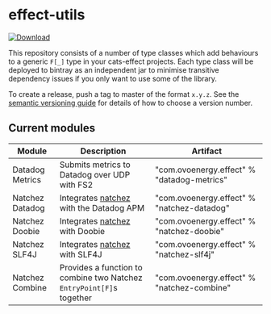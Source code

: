 # effect-utils

[ ![Download](https://api.bintray.com/packages/ovotech/maven/logging/images/download.svg) ](https://bintray.com/ovotech/maven/logging/_latestVersion)

This repository consists of a number of type classes which add behaviours to a generic `F[_]` type in your cats-effect projects.
Each type class will be deployed to bintray as an independent jar to minimise transitive dependency issues if you only
want to use some of the library.

To create a release, push a tag to master of the format `x.y.z`. See the [semantic versioning guide](https://semver.org/)
for details of how to choose a version number.

## Current modules

| Module        | Description                                                                    | Artifact
----------------|--------------------------------------------------------------------------------|-----------------------------------------
Datadog Metrics | Submits metrics to Datadog over UDP with FS2                                   | "com.ovoenergy.effect" % "datadog-metrics"
Natchez Datadog | Integrates [natchez](https://github.com/tpolecat/natchez) with the Datadog APM | "com.ovoenergy.effect" % "natchez-datadog"
Natchez Doobie  | Integrates [natchez](https://github.com/tpolecat/natchez) with Doobie          | "com.ovoenergy.effect" % "natchez-doobie"
Natchez SLF4J   | Integrates [natchez](https://github.com/tpolecat/natchez) with SLF4J           | "com.ovoenergy.effect" % "natchez-slf4j"
Natchez Combine | Provides a function to combine two Natchez `EntryPoint[F]`s together           | "com.ovoenergy.effect" % "natchez-combine"

